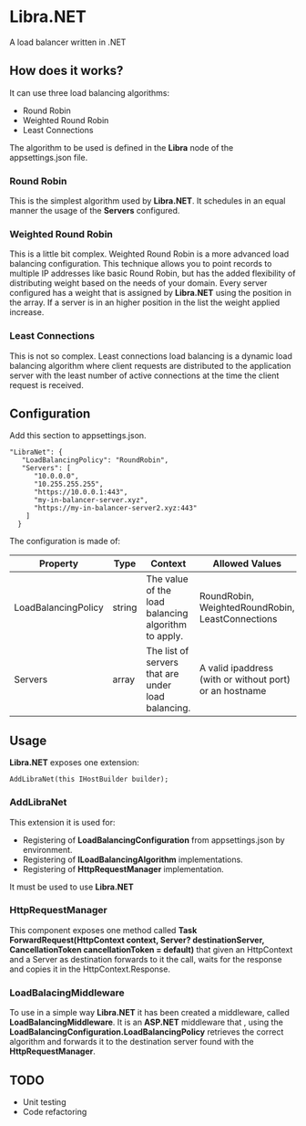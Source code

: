 # Libra.NET
A load balancer written in .NET

## How does it works?

It can use three load balancing algorithms:

- Round Robin
- Weighted Round Robin
- Least Connections

The algorithm to be used is defined in the **Libra** node of the appsettings.json file.

### Round Robin
This is the simplest algorithm used by **Libra.NET**. It schedules in an equal manner the usage of the **Servers** configured.

### Weighted Round Robin
This is a little bit complex. Weighted Round Robin is a more advanced load balancing configuration. This technique allows you to point records to multiple IP addresses like basic Round Robin, but has the added flexibility of distributing weight based on the needs of your domain.
Every server configured has a weight that is assigned by **Libra.NET** using the position in the array.
If a server is in an higher position in the list the weight applied increase.

### Least Connections
This is not so complex. Least connections load balancing is a dynamic load balancing algorithm where client requests are distributed to the application server with the least number of active connections at the time the client request is received.

## Configuration

Add this section to appsettings.json. 

```
"LibraNet": {
   "LoadBalancingPolicy": "RoundRobin",
   "Servers": [
      "10.0.0.0",
      "10.255.255.255",
      "https://10.0.0.1:443",
      "my-in-balancer-server.xyz",
      "https://my-in-balancer-server2.xyz:443"
    ]
  }
```

The configuration is made of:

Property | Type | Context | Allowed Values |
--- | --- | --- | --- |
LoadBalancingPolicy | string | The value of the load balancing algorithm to apply. | RoundRobin, WeightedRoundRobin, LeastConnections |
Servers | array<string> | The list of servers that are under load balancing. | A valid ipaddress (with or without port) or an hostname |

## Usage

**Libra.NET** exposes one extension:

```
AddLibraNet(this IHostBuilder builder);
```

### AddLibraNet
This extension it is used for:

- Registering of **LoadBalancingConfiguration** from appsettings.json by environment.
- Registering of **ILoadBalancingAlgorithm** implementations.
- Registering of **HttpRequestManager** implementation.

It must be used to use **Libra.NET**

### HttpRequestManager
This component exposes one method called **Task ForwardRequest(HttpContext context, Server? destinationServer, CancellationToken cancellationToken = default)** that given an HttpContext and a Server as destination forwards to it the call, waits for the response and copies it in the HttpContext.Response.

### LoadBalacingMiddleware
To use in a simple way **Libra.NET** it has been created a middleware, called **LoadBalancingMiddleware**.
It is an **ASP.NET** middleware that , using the **LoadBalancingConfiguration.LoadBalancingPolicy** retrieves the correct algorithm and forwards it to the destination server found with the **HttpRequestManager**.

## TODO

- Unit testing
- Code refactoring

